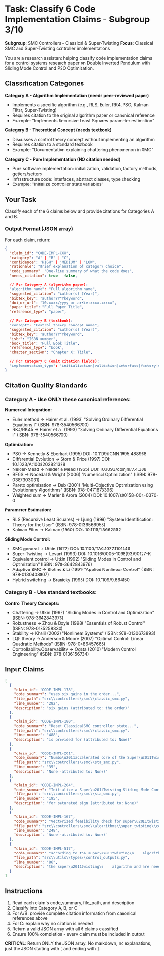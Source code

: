 # Task: Classify 6 Code Implementation Claims - Subgroup 3/10

**Subgroup**: SMC Controllers - Classical & Super-Twisting
**Focus**: Classical SMC and Super-Twisting controller implementations

You are a research assistant helping classify code implementation claims for a control systems research paper on Double Inverted Pendulum with Sliding Mode Control and PSO Optimization.

## Classification Categories

**Category A - Algorithm Implementation (needs peer-reviewed paper)**
- Implements a specific algorithm (e.g., RLS, Euler, RK4, PSO, Kalman Filter, Super-Twisting)
- Requires citation to the original algorithm paper or canonical reference
- Example: "Implements Recursive Least Squares parameter estimation"

**Category B - Theoretical Concept (needs textbook)**
- Discusses a control theory concept without implementing an algorithm
- Requires citation to a standard textbook
- Example: "Documentation explaining chattering phenomenon in SMC"

**Category C - Pure Implementation (NO citation needed)**
- Pure software implementation: initialization, validation, factory methods, getters/setters
- Infrastructure code: interfaces, abstract classes, type checking
- Example: "Initialize controller state variables"

## Your Task

Classify each of the 6 claims below and provide citations for Categories A and B.

### Output Format (JSON array)

For each claim, return:

```json
{
  "claim_id": "CODE-IMPL-XXX",
  "category": "A" | "B" | "C",
  "confidence": "HIGH" | "MEDIUM" | "LOW",
  "rationale": "Brief explanation of category choice",
  "code_summary": "One-line summary of what the code does",
  "needs_citation": true | false,

  // For Category A (algorithm paper):
  "algorithm_name": "Full algorithm name",
  "suggested_citation": "Author(s) (Year)",
  "bibtex_key": "authorYYYYkeyword",
  "doi_or_url": "10.xxxx/yyyy or arXiv:xxxx.xxxxx",
  "paper_title": "Full Paper Title",
  "reference_type": "paper",

  // For Category B (textbook):
  "concept": "Control theory concept name",
  "suggested_citation": "Author(s) (Year)",
  "bibtex_key": "authorYYYYkeyword",
  "isbn": "ISBN number",
  "book_title": "Full Book Title",
  "reference_type": "book",
  "chapter_section": "Chapter X: Title",

  // For Category C (omit citation fields):
  "implementation_type": "initialization|validation|interface|factory|utility"
}
```

## Citation Quality Standards

### Category A - Use ONLY these canonical references:

**Numerical Integration:**
- Euler method → Hairer et al. (1993) "Solving Ordinary Differential Equations I" (ISBN: 978-3540566700)
- RK4/RK45 → Hairer et al. (1993) "Solving Ordinary Differential Equations I" (ISBN: 978-3540566700)

**Optimization:**
- PSO → Kennedy & Eberhart (1995) DOI: 10.1109/ICNN.1995.488968
- Differential Evolution → Storn & Price (1997) DOI: 10.1023/A:1008202821328
- Nelder-Mead → Nelder & Mead (1965) DOI: 10.1093/comjnl/7.4.308
- BFGS → Nocedal & Wright (2006) "Numerical Optimization" (ISBN: 978-0387303031)
- Pareto optimization → Deb (2001) "Multi-Objective Optimization using Evolutionary Algorithms" (ISBN: 978-0471873396)
- Weighted sum → Marler & Arora (2004) DOI: 10.1007/s00158-004-0370-0

**Parameter Estimation:**
- RLS (Recursive Least Squares) → Ljung (1999) "System Identification: Theory for the User" (ISBN: 978-0136566953)
- Kalman Filter → Kalman (1960) DOI: 10.1115/1.3662552

**Sliding Mode Control:**
- SMC general → Utkin (1977) DOI: 10.1109/TAC.1977.1101446
- Super-Twisting → Levant (1993) DOI: 10.1016/0005-1098(93)90127-K
- Equivalent control → Utkin (1992) "Sliding Modes in Control and Optimization" (ISBN: 978-3642843976)
- Adaptive SMC → Slotine & Li (1991) "Applied Nonlinear Control" (ISBN: 978-0130408907)
- Hybrid switching → Branicky (1998) DOI: 10.1109/9.664150

### Category B - Use standard textbooks:

**Control Theory Concepts:**
- Chattering → Utkin (1992) "Sliding Modes in Control and Optimization" (ISBN: 978-3642843976)
- Robustness → Zhou & Doyle (1998) "Essentials of Robust Control" (ISBN: 978-0135258330)
- Stability → Khalil (2002) "Nonlinear Systems" (ISBN: 978-0130673893)
- LQR theory → Anderson & Moore (2007) "Optimal Control: Linear Quadratic Methods" (ISBN: 978-0486457666)
- Controllability/Observability → Ogata (2010) "Modern Control Engineering" (ISBN: 978-0136156734)

## Input Claims

```json
[
  {
    "claim_id": "CODE-IMPL-178",
    "code_summary": "uses six gains in the order...",
    "file_path": "src\\controllers\\smc\\classic_smc.py",
    "line_number": "282",
    "description": "six gains (attributed to: the order)"
  },
  {
    "claim_id": "CODE-IMPL-180",
    "code_summary": "Reset ClassicalSMC controller state...",
    "file_path": "src\\controllers\\smc\\classic_smc.py",
    "line_number": "488",
    "description": "is provided for (attributed to: None)"
  },
  {
    "claim_id": "CODE-IMPL-201",
    "code_summary": "Numba\u2011accelerated core of the Super\u2011Twisting SMC...",
    "file_path": "src\\controllers\\smc\\sta_smc.py",
    "line_number": "35",
    "description": "None (attributed to: None)"
  },
  {
    "claim_id": "CODE-IMPL-204",
    "code_summary": "Initialize a Super\u2011Twisting Sliding Mode Controller...",
    "file_path": "src\\controllers\\smc\\sta_smc.py",
    "line_number": "195",
    "description": "for saturated sign (attributed to: None)"
  },
  {
    "claim_id": "CODE-IMPL-167",
    "code_summary": "Vectorized feasibility check for super\u2011twisting SMC gains...",
    "file_path": "src\\controllers\\smc\\algorithms\\super_twisting\\controller.py",
    "line_number": "248",
    "description": "None (attributed to: None)"
  },
  {
    "claim_id": "CODE-IMPL-517",
    "code_summary": "according to the super\u2011twisting\n    algorithm and are needed to resume control in the next time step...",
    "file_path": "src\\utils\\types\\control_outputs.py",
    "line_number": "86",
    "description": "the super\u2011twisting\n    algorithm and are needed to resume control (attributed to: the next time step)"
  }
]
```

## Instructions

1. Read each claim's code_summary, file_path, and description
2. Classify into Category A, B, or C
3. For A/B: provide complete citation information from canonical references above
4. For C: explain why no citation is needed
5. Return a valid JSON array with all 6 claims classified
6. Ensure 100% completion - every claim must be included in output

**CRITICAL**: Return ONLY the JSON array. No markdown, no explanations, just the JSON starting with `[` and ending with `]`.
